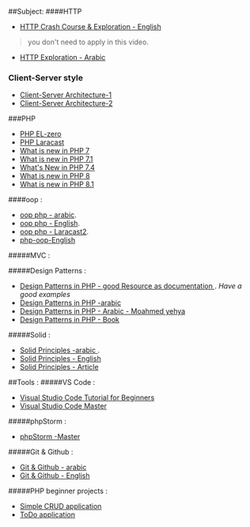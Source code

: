 ##Subject:
####HTTP
- [HTTP Crash Course & Exploration - English](https://www.youtube.com/watch?v=iYM2zFP3Zn0)
> you don't need to apply in this video.
- [HTTP Exploration - Arabic](https://www.youtube.com/watch?v=PsdimP_-TKY)

### Client-Server style
- [Client-Server Architecture-1 ](https://www.youtube.com/watch?v=L5BlpPU_muY)
- [Client-Server Architecture-2 ](https://www.youtube.com/watch?v=Zfmk0GtANNs)

###PHP
- [PHP EL-zero ]( https://www.youtube.com/playlist?list=PLDoPjvoNmBAzH72MTPuAAaYfReraNlQgM)
- [PHP Laracast](https://laracasts.com/series/php-for-beginners )
- [What is new in PHP 7](https://laracasts.com/series/php7-up-and-running)
- [What is new in PHP 7.1](https://laracasts.com/series/whats-new-in-php-7-1)
- [What's New in PHP 7.4](https://laracasts.com/series/whats-new-in-php-74)
- [What is new in PHP 8](https://laracasts.com/series/php8-crash-course)
- [What is new in PHP 8.1](https://laracasts.com/series/jeffreys-larabits/episodes/2)

####oop :
- [oop php - arabic]( https://www.youtube.com/playlist?list=PLDoPjvoNmBAxXTPncg0W4lhVS32LO_xtQ ).
- [oop php - English](https://laracasts.com/series/object-oriented-bootcamp-in-php ).
- [oop php - Laracast2](https://laracasts.com/series/object-oriented-principles-in-php).
- [php-oop-English](https://www.youtube.com/watch?v=iEGUOE9RKqM&list=PL0eyrZgxdwhypQiZnYXM7z7-OTkcMgGPh&index=3)

#####MVC :

#####Design Patterns :
- [Design Patterns in PHP - good Resource as documentation ](https://refactoring.guru/design-patterns). _Have a good examples_
- [Design Patterns in PHP -arabic ](https://www.youtube.com/playlist?list=PLdYYj2XLw5BnpInmR103TyVwFd_CLI6IS)
- [Design Patterns in PHP - Arabic - Moahmed yehya ](https://www.youtube.com/playlist?list=PLrwRNJX9gLs3oQyBoXtYimY7M5aSF0_oC)
- [Design Patterns in PHP - Book ](https://drive.google.com/file/d/1BmXIGt6CaMig1qXiqETQI5y3wsmh4N1z/view)

#####Solid :
- [Solid Principles -arabic ](https://www.youtube.com/playlist?list=PLrwRNJX9gLs3ZtZgJtw5k15CDobtfSNQt).
- [Solid Principles - English ](https://www.youtube.com/watch?v=ARxZV8OZ8Cg&list=PLNuh5_K9dfQ3jMU-2C2jYRGe2iXJkpCZj)
- [Solid Principles - Article ](https://www.digitalocean.com/community/conceptual_articles/s-o-l-i-d-the-first-five-principles-of-object-oriented-design)

##Tools :
#####VS Code :
- [Visual Studio Code Tutorial for Beginners ](https://www.youtube.com/playlist?list=PLDoPjvoNmBAxXTPncg0W4lhVS32LO_xtQ)
- [Visual Studio Code Master ](https://laracasts.com/series/visual-studio-code-for-php-developers)

#####phpStorm :
- [phpStorm -Master ](https://laracasts.com/series/how-to-be-awesome-in-phpstorm)

#####Git & Github :
- [Git & Github - arabic ](https://www.youtube.com/playlist?list=PLDoPjvoNmBAw4eOj58MZPakHjaO3frVMF)
- [Git & Github - English ](https://www.youtube.com/watch?v=iCKAWxfVWUY)


#####PHP beginner projects :
- [Simple CRUD application ](https://www.youtube.com/watch?v=DWHZSkn5paQ)
- [ToDo application ](https://www.youtube.com/watch?v=NxeNqHdJFxs)
